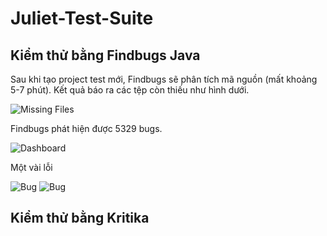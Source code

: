 # Juliet-Test-Suite

## Kiểm thử bằng Findbugs Java

Sau khi tạo project test mới, Findbugs sẽ phân tích mã nguồn (mất khoảng 5-7 phút). Kết quả báo ra các tệp còn thiếu như hình dưới.

![Missing Files](https://i.imgur.com/ZXOjTTs.png)

Findbugs phát hiện được 5329 bugs.

![Dashboard](https://i.imgur.com/EjCgvmL.png)

Một vài lỗi

![Bug](https://i.imgur.com/cpHADvZ.png)
![Bug](https://i.imgur.com/ersxkRe.png)

## Kiểm thử bằng Kritika
